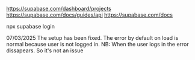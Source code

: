 https://supabase.com/dashboard/projects
https://supabase.com/docs/guides/api
https://supabase.com/docs

npx supabase login


07/03/2025
The setup has been fixed. The error by default on load is normal because user is not logged in.
NB: When the user logs in the error dissapears. So it's not an issue